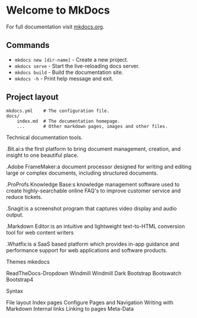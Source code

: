 # Welcome to MkDocs

For full documentation visit [mkdocs.org](https://www.mkdocs.org).

## Commands

* `mkdocs new [dir-name]` - Create a new project.
* `mkdocs serve` - Start the live-reloading docs server.
* `mkdocs build` - Build the documentation site.
* `mkdocs -h` - Print help message and exit.

## Project layout

    mkdocs.yml    # The configuration file.
    docs/
        index.md  # The documentation homepage.
        ...       # Other markdown pages, images and other files.


Technical documentation tools.

.Bit.ai:s the first platform to bring document management, creation, and insight to one beautiful place.

.Adobe FrameMaker:a document processor designed for writing and editing large or complex documents, including structured documents.

.ProProfs Knowledge Base:s knowledge management software used to create highly-searchable online FAQ's to improve customer service and reduce tickets.

.Snagit:is a screenshot program that captures video display and audio output.

.Markdown Editor:is an intuitive and lightweight text-to-HTML conversion tool for web content writers

.Whatfix:is a SaaS based platform which provides in-app guidance and performance support for web applications and software products.

Themes mkedocs

ReadTheDocs-Dropdown
Windmill
Windmill Dark
Bootstrap
Bootswatch 
Bootstrap4

Syntax

File layout
Index pages
Configure Pages and Navigation
Writing with Markdown
Internal links
Linking to pages
Meta-Data


